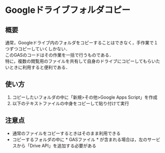 # Googleドライブフォルダコピー
## 概要
通常，Googleドライブ内のフォルダをコピーすることはできなく，手作業で１つずつコピーしていくしかない．<br>
このGASのコードはその作業を一括で行うものである．<br>
特に，複数の閲覧用のファイルを共有して自身のドライブにコピーしてもらいたいときに利用すると便利である．

## 使い方
1. コピーしたいフォルダの中に「新規>その他>Google Apps Script」を作成
2. 以下のテキストファイルの中身をコピーして貼り付けて実行

## 注意点
- 通常のファイルをコピーするときはそのまま利用できる<br>
- コピーするフォルダの中に * GASファイル * が含まれる場合は，左のサービスから「Drive API」を追加する必要がある
